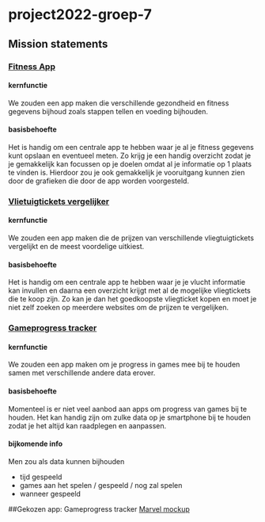 # project2022-groep-7

## Mission statements
### <ins>Fitness App</ins>
#### kernfunctie
We zouden een app maken die verschillende gezondheid en fitness gegevens bijhoud zoals stappen
tellen en voeding bijhouden.

#### basisbehoefte
Het is handig om een centrale app te hebben waar je al je fitness gegevens kunt opslaan en eventueel meten.
Zo krijg je een handig overzicht zodat je je gemakkelijk kan focussen op je doelen omdat al je informatie op
1 plaats te vinden is. Hierdoor zou je ook gemakkelijk je vooruitgang kunnen zien door de grafieken die door
de app worden voorgesteld.


### <ins>Vlietuigtickets vergelijker</ins>
#### kernfunctie
We zouden een app maken die de prijzen van verschillende vliegtuigtickets vergelijkt en de meest
voordelige uitkiest.

#### basisbehoefte
Het is handig om een centrale app te hebben waar je je vlucht informatie kan invullen en daarna
een overzicht krijgt met al de mogelijke vliegtickets die te koop zijn. Zo kan je dan het goedkoopste
vliegticket kopen en moet je niet zelf zoeken op meerdere websites om de prijzen te vergelijken.


### <ins>Gameprogress tracker</ins>
#### kernfunctie
We zouden een app maken om je progress in games mee bij te houden samen met verschillende andere
data erover.

#### basisbehoefte
Momenteel is er niet veel aanbod aan apps om progress van games bij te houden. Het kan handig zijn
om zulke data op je smartphone bij te houden zodat je het altijd kan raadplegen en aanpassen.

#### bijkomende info
Men zou als data kunnen bijhouden
- tijd gespeeld
- games aan het spelen / gespeeld / nog zal spelen
- wanneer gespeeld


##Gekozen app: Gameprogress tracker
[Marvel mockup](https://marvelapp.com/prototype/2dhfbf46)